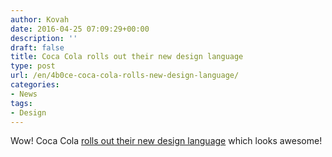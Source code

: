 ```yaml
---
author: Kovah
date: 2016-04-25 07:09:29+00:00
description: ''
draft: false
title: Coca Cola rolls out their new design language
type: post
url: /en/4b0ce-coca-cola-rolls-new-design-language/
categories:
- News
tags:
- Design
---
```


Wow! Coca Cola [rolls out their new design language](http://www.coca-colacompany.com/press-center/press-releases/coca-cola-reveals-new-one-brand-packaging/) which looks awesome!
